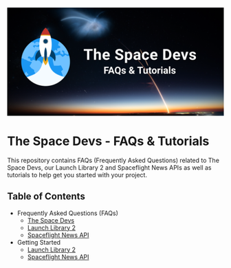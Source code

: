 ![Repository Poster](assets/repo_poster.png)

# The Space Devs - FAQs & Tutorials

This repository contains FAQs (Frequently Asked Questions) related to The Space Devs, our Launch Library 2 and
Spaceflight News APIs as well as tutorials to help get you started with your project.

## Table of Contents

<!-- Start TOC (do not remove me) -->

* Frequently Asked Questions (FAQs)
    * [The Space Devs](faqs/faq_TSD.md)
    * [Launch Library 2](faqs/faq_LL2.md)
    * [Spaceflight News API](faqs/faq_SNAPI.md)
* Getting Started
    * [Launch Library 2](tutorials/getting_started_LL2.md)
    * [Spaceflight News API](tutorials/getting_started_SNAPI.md)

<!-- End TOC (do not remove me) -->
